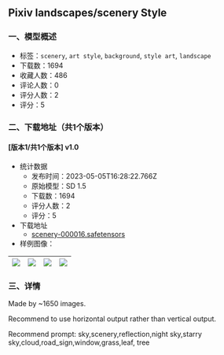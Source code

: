 ## Pixiv landscapes/scenery Style
### 一、模型概述

- 标签：`scenery`, `art style`, `background`, `style art`, `landscape`
- 下载数：1694
- 收藏人数：486
- 评论人数：0
- 评分人数：2
- 评分：5

### 二、下载地址（共1个版本）

#### [版本1/共1个版本] v1.0

- 统计数据
  - 发布时间：2023-05-05T16:28:22.766Z
  - 原始模型：SD 1.5
  - 下载数：1694
  - 评分人数：2
  - 评分：5
- 下载地址
  - [scenery-000016.safetensors](https://civitai.com/api/download/models/63206)
- 样例图像：

| <img src="https://image.civitai.com/xG1nkqKTMzGDvpLrqFT7WA/6ec6c597-10e5-4e9b-a64a-3c848e78c7b4/width=450/696945.jpeg" /> | <img src="https://image.civitai.com/xG1nkqKTMzGDvpLrqFT7WA/3b63b3cc-32e3-408b-ba97-1f54d81fdc8b/width=450/696939.jpeg" /> | <img src="https://image.civitai.com/xG1nkqKTMzGDvpLrqFT7WA/314f9f49-629c-4bf9-a8aa-70484093af02/width=450/696942.jpeg" /> | <img src="https://image.civitai.com/xG1nkqKTMzGDvpLrqFT7WA/6f40ce99-9b35-4662-babe-6bdbee0bf96d/width=450/696940.jpeg" /> |
| ---- | ---- | ---- | ---- |


### 三、详情
<p>Made by ~1650 images.</p><p>Recommend to use horizontal output rather than vertical output.</p><p>Recommend prompt: sky,scenery,reflection,night sky,starry sky,cloud,road_sign,window,grass,leaf, tree</p>